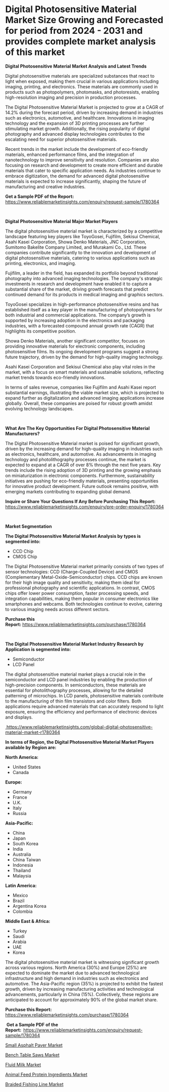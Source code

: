 <p><h1>Digital Photosensitive Material Market Size Growing and Forecasted for period from 2024 - 2031 and provides complete market analysis of this market</h1></p><p><strong>Digital Photosensitive Material Market Analysis and Latest Trends</strong></p>
<p><p>Digital photosensitive materials are specialized substances that react to light when exposed, making them crucial in various applications including imaging, printing, and electronics. These materials are commonly used in products such as photopolymers, photomasks, and photoresists, enabling high-resolution imaging and precision in production processes.</p><p>The Digital Photosensitive Material Market is projected to grow at a CAGR of 14.2% during the forecast period, driven by increasing demand in industries such as electronics, automotive, and healthcare. Innovations in imaging technology and the expansion of 3D printing processes are further stimulating market growth. Additionally, the rising popularity of digital photography and advanced display technologies contributes to the escalating need for superior photosensitive materials.</p><p>Recent trends in the market include the development of eco-friendly materials, enhanced performance films, and the integration of nanotechnology to improve sensitivity and resolution. Companies are also focusing on research and development to create more efficient and durable materials that cater to specific application needs. As industries continue to embrace digitization, the demand for advanced digital photosensitive materials is expected to increase significantly, shaping the future of manufacturing and creative industries.</p></p>
<p><strong>Get a Sample PDF of the Report:&nbsp;</strong> <a href="https://www.reliablemarketinsights.com/enquiry/request-sample/1780364?utm_campaign=1340&utm_medium=2&utm_source=Github&utm_content=ia&utm_term=09102024&utm_id=digital-photosensitive-material">https://www.reliablemarketinsights.com/enquiry/request-sample/1780364</a></p>
<p>&nbsp;</p>
<p><strong>Digital Photosensitive Material Major Market Players</strong></p>
<p><p>The digital photosensitive material market is characterized by a competitive landscape featuring key players like ToyoGosei, Fujifilm, Sekisui Chemical, Asahi Kasei Corporation, Showa Denko Materials, JNC Corporation, Sumitomo Bakelite Company Limited, and Murakami Co., Ltd. These companies contribute significantly to the innovation and development of digital photosensitive materials, catering to various applications such as printing, electronics, and imaging.</p><p>Fujifilm, a leader in the field, has expanded its portfolio beyond traditional photography into advanced imaging technologies. The company's strategic investments in research and development have enabled it to capture a substantial share of the market, driving growth forecasts that predict continued demand for its products in medical imaging and graphics sectors.</p><p>ToyoGosei specializes in high-performance photosensitive resins and has established itself as a key player in the manufacturing of photopolymers for both industrial and commercial applications. The company’s growth is supported by increasing adoption in the electronics and packaging industries, with a forecasted compound annual growth rate (CAGR) that highlights its competitive position.</p><p>Showa Denko Materials, another significant competitor, focuses on providing innovative materials for electronic components, including photosensitive films. Its ongoing development programs suggest a strong future trajectory, driven by the demand for high-quality imaging technology.</p><p>Asahi Kasei Corporation and Sekisui Chemical also play vital roles in the market, with a focus on smart materials and sustainable solutions, reflecting market trends towards eco-friendly innovations.</p><p>In terms of sales revenue, companies like Fujifilm and Asahi Kasei report substantial earnings, illustrating the viable market size, which is projected to expand further as digitalization and advanced imaging applications increase globally. Overall, these companies are poised for robust growth amidst evolving technology landscapes.</p></p>
<p>&nbsp;</p>
<p><strong>What Are The Key Opportunities For Digital Photosensitive Material Manufacturers?</strong></p>
<p><p>The Digital Photosensitive Material market is poised for significant growth, driven by the increasing demand for high-quality imaging in industries such as electronics, healthcare, and automotive. As advancements in imaging technology and photolithography processes continue, the market is expected to expand at a CAGR of over 8% through the next five years. Key trends include the rising adoption of 3D printing and the growing emphasis on miniaturization in electronic components. Furthermore, sustainability initiatives are pushing for eco-friendly materials, presenting opportunities for innovative product development. Future outlook remains positive, with emerging markets contributing to expanding global demand.</p></p>
<p><strong>Inquire or Share Your Questions If Any Before Purchasing This Report:</strong> <a href="https://www.reliablemarketinsights.com/enquiry/pre-order-enquiry/1780364?utm_campaign=1340&utm_medium=2&utm_source=Github&utm_content=ia&utm_term=09102024&utm_id=digital-photosensitive-material">https://www.reliablemarketinsights.com/enquiry/pre-order-enquiry/1780364</a></p>
<p>&nbsp;</p>
<p><strong>Market Segmentation</strong></p>
<p><strong>The Digital Photosensitive Material Market Analysis by types is segmented into:</strong></p>
<p><ul><li>CCD Chip</li><li>CMOS Chip</li></ul></p>
<p><p>The Digital Photosensitive Material market primarily consists of two types of sensor technologies: CCD (Charge-Coupled Device) and CMOS (Complementary Metal-Oxide-Semiconductor) chips. CCD chips are known for their high image quality and sensitivity, making them ideal for professional photography and scientific applications. In contrast, CMOS chips offer lower power consumption, faster processing speeds, and integration capabilities, making them popular in consumer electronics like smartphones and webcams. Both technologies continue to evolve, catering to various imaging needs across different sectors.</p></p>
<p><strong>Purchase this Report:&nbsp;</strong><a href="https://www.reliablemarketinsights.com/purchase/1780364?utm_campaign=1340&utm_medium=2&utm_source=Github&utm_content=ia&utm_term=09102024&utm_id=digital-photosensitive-material">https://www.reliablemarketinsights.com/purchase/1780364</a></p>
<p>&nbsp;</p>
<p><strong>The Digital Photosensitive Material Market Industry Research by Application is segmented into:</strong></p>
<p><ul><li>Semiconductor</li><li>LCD Panel</li></ul></p>
<p><p>The digital photosensitive material market plays a crucial role in the semiconductor and LCD panel industries by enabling the production of high-precision components. In semiconductors, these materials are essential for photolithography processes, allowing for the detailed patterning of microchips. In LCD panels, photosensitive materials contribute to the manufacturing of thin film transistors and color filters. Both applications require advanced materials that can accurately respond to light exposure, ensuring the efficiency and performance of electronic devices and displays.</p></p>
<p><a href="https://www.reliablemarketinsights.com/global-digital-photosensitive-material-market-r1780364?utm_campaign=1340&utm_medium=2&utm_source=Github&utm_content=ia&utm_term=09102024&utm_id=digital-photosensitive-material">&nbsp;https://www.reliablemarketinsights.com/global-digital-photosensitive-material-market-r1780364</a></p>
<p><strong>In terms of Region, the Digital Photosensitive Material Market Players available by Region are:</strong></p>
<p>
    <p> <strong> North America: </strong>
        <ul>
            <li>United States</li>
            <li>Canada</li>
        </ul>
        </p> 
    <p> <strong> Europe: </strong>
        <ul>
            <li>Germany</li>
            <li>France</li>
            <li>U.K.</li>
            <li>Italy</li>
            <li>Russia</li>
        </ul>
        </p> 
    <p> <strong> Asia-Pacific: </strong>
        <ul>
            <li>China</li>
            <li>Japan</li>
            <li>South Korea</li>
            <li>India</li>
            <li>Australia</li>
            <li>China Taiwan</li>
            <li>Indonesia</li>
            <li>Thailand</li>
            <li>Malaysia</li>
        </ul>
        </p> 
    <p> <strong> Latin America: </strong>
        <ul>
            <li>Mexico</li>
            <li>Brazil</li>
            <li>Argentina Korea</li>
            <li>Colombia</li>
        </ul>
        </p> 
    <p> <strong> Middle East & Africa: </strong>
        <ul>
            <li>Turkey</li>
            <li>Saudi</li>
            <li>Arabia</li>
            <li>UAE</li>
            <li>Korea</li>
        </ul>
    </p>
    </p>
<p><p>The digital photosensitive material market is witnessing significant growth across various regions. North America (30%) and Europe (25%) are expected to dominate the market due to advanced technological infrastructure and high demand in industries such as electronics and automotive. The Asia-Pacific region (35%) is projected to exhibit the fastest growth, driven by increasing manufacturing activities and technological advancements, particularly in China (15%). Collectively, these regions are anticipated to account for approximately 90% of the global market share.</p></p>
<p><strong>Purchase this Report: </strong><a href="https://www.reliablemarketinsights.com/purchase/1780364?utm_campaign=1340&utm_medium=2&utm_source=Github&utm_content=ia&utm_term=09102024&utm_id=digital-photosensitive-material">https://www.reliablemarketinsights.com/purchase/1780364</a></p>
<p>&nbsp;<strong>Get a Sample PDF of the Report:&nbsp;&nbsp;</strong><a href="https://www.reliablemarketinsights.com/enquiry/request-sample/1780364?utm_campaign=1340&utm_medium=2&utm_source=Github&utm_content=ia&utm_term=09102024&utm_id=digital-photosensitive-material">https://www.reliablemarketinsights.com/enquiry/request-sample/1780364</a></p>
<p><strong></strong></p>
<p><p><a href="https://www.linkedin.com/pulse/global-small-asphalt-paver-market-share-growth-opportunities-lwzde?utm_campaign=1340&utm_medium=2&utm_source=Github&utm_content=ia&utm_term=09102024&utm_id=digital-photosensitive-material">Small Asphalt Paver Market</a></p><p><a href="https://www.linkedin.com/pulse/bench-table-saws-market-industry-trends-forecast-period-from-hkvxe?utm_campaign=1340&utm_medium=2&utm_source=Github&utm_content=ia&utm_term=09102024&utm_id=digital-photosensitive-material">Bench Table Saws Market</a></p><p><a href="https://issuu.com/reportprime-2/docs/fluid-milk-market-size-2030.pptx_289833f52b4cf6?utm_campaign=1340&utm_medium=2&utm_source=Github&utm_content=ia&utm_term=09102024&utm_id=digital-photosensitive-material">Fluid Milk Market</a></p><p><a href="https://issuu.com/reportprime-2/docs/animal-feed-protein-ingredients-mar_b5ab1508daa346?utm_campaign=1340&utm_medium=2&utm_source=Github&utm_content=ia&utm_term=09102024&utm_id=digital-photosensitive-material">Animal Feed Protein Ingredients Market</a></p><p><a href="https://www.linkedin.com/pulse/braided-fishing-line-market-overview-forecast-2024-2031-pv7fe?utm_campaign=1340&utm_medium=2&utm_source=Github&utm_content=ia&utm_term=09102024&utm_id=digital-photosensitive-material">Braided Fishing Line Market</a></p></p>